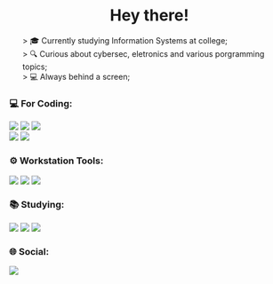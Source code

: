 <h1 align="center">Hey there!</h1>

<ul type="none">
  <li>> 🎓 Currently studying Information Systems at college;</li>
  <li>> 🔍 Curious about cybersec, eletronics and various porgramming topics;</li>
  <li>> 💻 Always behind a screen;</li>
</ul>


<h3 align="left">💻 For Coding:</h3>
<p>
  <img src="https://img.shields.io/badge/C%2B%2B-00599C?style=for-the-badge&logo=c%2B%2B&logoColor=white"/>
  <img src="https://img.shields.io/badge/Java-ED8B00?style=for-the-badge&logo=openjdk&logoColor=white"/>
  <img src="https://img.shields.io/badge/Vue.js-35495E?style=for-the-badge&logo=vue.js&logoColor=4FC08D"/>
  <br>
  <img src="https://img.shields.io/badge/GIT-E44C30?style=for-the-badge&logo=git&logoColor=white"/>
  <img src="https://img.shields.io/badge/MySQL-00000F?style=for-the-badge&logo=mysql&logoColor=white"/>
</p>

<h3 align="left">⚙️ Workstation Tools:</h3>
<p>
  <img src="https://img.shields.io/badge/Debian-A81D33?style=for-the-badge&logo=debian&logoColor=white"/>
  <img src="https://img.shields.io/badge/Windows-0078D6?style=for-the-badge&logo=windows&logoColor=white"/>
  <img src="https://img.shields.io/badge/Visual_Studio_Code-0078D4?style=for-the-badge&logo=visual%20studio%20code&logoColor=white"/>
</p>

<h3 align="left">📚 Studying:</h3>
<p>
  <img src="https://img.shields.io/badge/Python-14354C?style=for-the-badge&logo=python&logoColor=white"/>
  <img src="https://img.shields.io/badge/Django-092E20?style=for-the-badge&logo=django&logoColor=white"/>
  <img src="https://img.shields.io/badge/Shell_Script-121011?style=for-the-badge&logo=gnu-bash&logoColor=white"/>
</p>

<h3 align="left">🌐 Social:</h3>
<p align="left">
<a href="https://www.linkedin.com/in/guilherme-ferreira-freitas-954299239/"><img src="https://img.shields.io/badge/LinkedIn-0077B5?style=for-the-badge&logo=linkedin&logoColor=white"></a>
</p>
